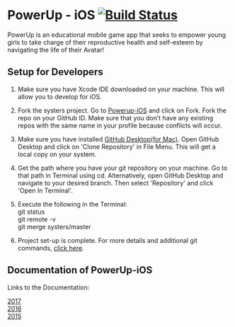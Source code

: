 # PowerUp - iOS [![Build Status](https://travis-ci.org/systers/powerup-iOS.svg?branch=GSoC17)](https://travis-ci.org/systers/powerup-iOS)

PowerUp is an educational mobile game app that seeks to empower young girls to take charge of their reproductive health 
and self-esteem by navigating the life of their Avatar!

## Setup for Developers
1. Make sure you have Xcode IDE downloaded on your machine. This will allow you to develop for iOS. 

2. Fork the systers project. Go to [Powerup-iOS](https://github.com/systers/powerup-iOS) and click on Fork. Fork the repo on your GitHub ID. Make sure that you don’t have any existing repos with the same name in your profile because conflicts will occur. 

3. Make sure you have installed [GitHub Desktop(for Mac)](https://desktop.github.com/). Open GitHub Desktop and click on 'Clone Repository' in File Menu. This will get a local copy on your system. 

4. Get the path where you have your git repository on your machine. Go to that path in Terminal using cd. Alternatively, open GitHub Desktop and navigate to your desired branch. Then select 'Repository' and click 'Open In Terminal'. 
5. Execute the following in the Terminal:   
git status  
git remote -v   
git merge systers/master  

6. Project set-up is complete. For more details and additional git commands, [click here](https://docs.google.com/document/d/1N_-zmmjPn6D1H6wTdF4z66mFGT3af_FWbfGvLKkeY1w/edit#bookmark=id.lsmu7e8l1dnn).

## Documentation of PowerUp-iOS
Links to the Documentation:  

[2017](https://docs.google.com/document/d/1-45bBWAL8oh5o_1bc42BXGDKTHlGrQW0PCN9gFtlt6U/edit?usp=sharing)    
[2016](https://docs.google.com/document/d/1N_-zmmjPn6D1H6wTdF4z66mFGT3af_FWbfGvLKkeY1w/edit?usp=sharing)    
[2015](https://docs.google.com/document/d/1WkhcVrUs-B_vlCBknNPYqxqc7_7wVrBF2pV0bKu_EiQ/edit?usp=sharing)
